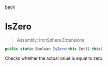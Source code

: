﻿

[back](/IronSphere.Extensions/types/IntegerExtension)

# IsZero

> Assembly: IronSphere.Extensions

```csharp
public static Boolean IsZero(this Int32 this)
```

Checks whether the actual value is equal to zero.

 